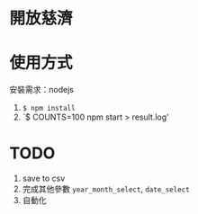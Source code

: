 # 開放慈濟

# 使用方式

安裝需求：nodejs

1. `$ npm install`
2. `$ COUNTS=100 npm start > result.log'

# TODO

1. save to csv
2. 完成其他參數 `year_month_select`, `date_select`
3. 自動化